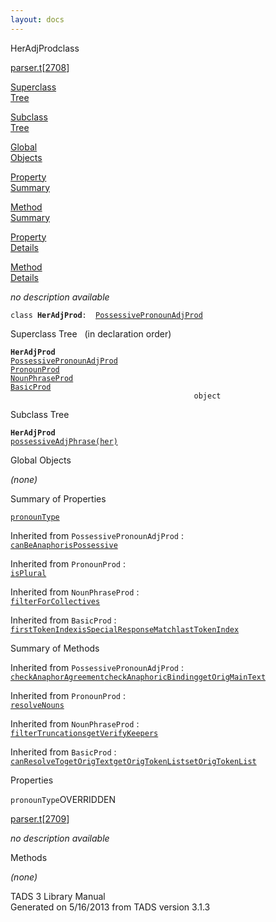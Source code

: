 ```yaml
---
layout: docs
---
```

<span class="title">HerAdjProd</span><span class="type">class</span>

[parser.t](../file/parser.t.html)\[[2708](../source/parser.t.html#2708)\]

[Superclass  
Tree](#_SuperClassTree_)

[Subclass  
Tree](#_SubClassTree_)

[Global  
Objects](#_ObjectSummary_)

[Property  
Summary](#_PropSummary_)

[Method  
Summary](#_MethodSummary_)

[Property  
Details](#_Properties_)

[Method  
Details](#_Methods_)

<div class="fdesc">

*no description available*

`class `**`HerAdjProd`**` :   `[`PossessivePronounAdjProd`](../object/PossessivePronounAdjProd.html)

</div>

<span id="_SuperClassTree_"></span>

<div class="mjhd">

<span class="hdln">Superclass Tree</span>   (in declaration order)

</div>

**`HerAdjProd`**  
[`PossessivePronounAdjProd`](../object/PossessivePronounAdjProd.html)  
[`PronounProd`](../object/PronounProd.html)  
[`NounPhraseProd`](../object/NounPhraseProd.html)  
[`BasicProd`](../object/BasicProd.html)  
`                                         object`  
<span id="_SubClassTree_"></span>

<div class="mjhd">

<span class="hdln">Subclass Tree</span>  

</div>

**`HerAdjProd`**  
[`possessiveAdjPhrase(her)`](../object/possessiveAdjPhrase(her).html)  
<span id="_ObjectSummary_"></span>

<div class="mjhd">

<span class="hdln">Global Objects</span>  

</div>

*(none)* <span id="_PropSummary_"></span>

<div class="mjhd">

<span class="hdln">Summary of Properties</span>  

</div>

[`pronounType`](#pronounType)

Inherited from `PossessivePronounAdjProd` :  
[`canBeAnaphor`](../object/PossessivePronounAdjProd.html#canBeAnaphor)[`isPossessive`](../object/PossessivePronounAdjProd.html#isPossessive)

Inherited from `PronounProd` :  
[`isPlural`](../object/PronounProd.html#isPlural)

Inherited from `NounPhraseProd` :  
[`filterForCollectives`](../object/NounPhraseProd.html#filterForCollectives)

Inherited from `BasicProd` :  
[`firstTokenIndex`](../object/BasicProd.html#firstTokenIndex)[`isSpecialResponseMatch`](../object/BasicProd.html#isSpecialResponseMatch)[`lastTokenIndex`](../object/BasicProd.html#lastTokenIndex)

<span id="_MethodSummary_"></span>

<div class="mjhd">

<span class="hdln">Summary of Methods</span>  

</div>



Inherited from `PossessivePronounAdjProd` :  
[`checkAnaphorAgreement`](../object/PossessivePronounAdjProd.html#checkAnaphorAgreement)[`checkAnaphoricBinding`](../object/PossessivePronounAdjProd.html#checkAnaphoricBinding)[`getOrigMainText`](../object/PossessivePronounAdjProd.html#getOrigMainText)

Inherited from `PronounProd` :  
[`resolveNouns`](../object/PronounProd.html#resolveNouns)

Inherited from `NounPhraseProd` :  
[`filterTruncations`](../object/NounPhraseProd.html#filterTruncations)[`getVerifyKeepers`](../object/NounPhraseProd.html#getVerifyKeepers)

Inherited from `BasicProd` :  
[`canResolveTo`](../object/BasicProd.html#canResolveTo)[`getOrigText`](../object/BasicProd.html#getOrigText)[`getOrigTokenList`](../object/BasicProd.html#getOrigTokenList)[`setOrigTokenList`](../object/BasicProd.html#setOrigTokenList)

<span id="_Properties_"></span>

<div class="mjhd">

<span class="hdln">Properties</span>  

</div>

<span id="pronounType"></span>

`pronounType`<span class="rem">OVERRIDDEN</span>

[parser.t](../file/parser.t.html)\[[2709](../source/parser.t.html#2709)\]

<div class="desc">

*no description available*

</div>

<span id="_Methods_"></span>

<div class="mjhd">

<span class="hdln">Methods</span>  

</div>

*(none)*

<div class="ftr">

TADS 3 Library Manual  
Generated on 5/16/2013 from TADS version 3.1.3

</div>
